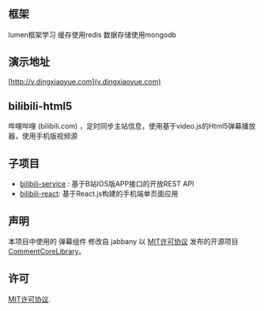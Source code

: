 ## 框架

lumen框架学习
缓存使用redis
数据存储使用mongodb

## 演示地址

[http://v.dingxiaoyue.com](v.dingxiaoyue.com)

## bilibili-html5

哔哩哔哩 (bilibili.com) ，定时同步主站信息，使用基于video.js的Html5弹幕播放器，使用手机版视频源


## 子项目
* [bilibili-service](https://github.com/WhiteBlue/bilibili-service) : 基于B站IOS版APP接口的开放REST API
* [bilibili-react](https://github.com/WhiteBlue/bilibili-react): 基于React.js构建的手机端单页面应用

## 声明

本项目中使用的 弹幕组件 修改自 jabbany 以 [MIT许可协议](http://www.opensource.org/licenses/mit-license.php) 发布的开源项目 [CommentCoreLibrary](https://github.com/jabbany/CommentCoreLibrary)。

## 许可
[MIT许可协议](http://www.opensource.org/licenses/mit-license.php).